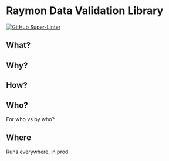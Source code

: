 
# Raymon Data Validation Library
[![GitHub Super-Linter](https://github.com/raymon-ai/data-validation/workflows/Linting/badge.svg)](https://github.com/marketplace/actions/super-linter)

## What?

## Why?

## How?

## Who?
For who vs by who?

## Where
Runs everywhere, in prod